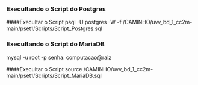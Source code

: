 ### Execultando o Script do Postgres

####Execultar o Script
psql -U postgres  -W -f /CAMINHO/uvv_bd_1_cc2m-main/pset1/Scripts/Script_Postgres.sql

### Execultando o Script do MariaDB

mysql -u root -p
senha: computacao@raiz

####Execultar o Script
source /CAMINHO/uvv_bd_1_cc2m-main/pset1/Scripts/Script_MariaDB.sql
